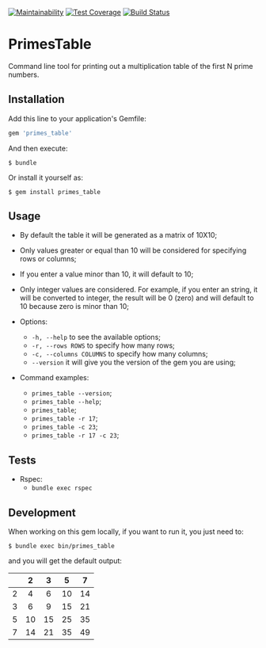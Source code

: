 [![Maintainability](https://api.codeclimate.com/v1/badges/76cdbb4e023166cc619d/maintainability)](https://codeclimate.com/github/nisevi/primes_table/maintainability) [![Test Coverage](https://api.codeclimate.com/v1/badges/76cdbb4e023166cc619d/test_coverage)](https://codeclimate.com/github/nisevi/primes_table/test_coverage) [![Build Status](https://semaphoreci.com/api/v1/nisevi/primes_table/branches/master/shields_badge.svg)](https://semaphoreci.com/nisevi/primes_table)

# PrimesTable

Command line tool for printing out a multiplication table of the first N prime numbers.

## Installation

Add this line to your application's Gemfile:

```ruby
gem 'primes_table'
```

And then execute:

    $ bundle

Or install it yourself as:

    $ gem install primes_table

## Usage

- By default the table it will be generated as a matrix of 10X10;

- Only values greater or equal than 10 will be considered for specifying rows or columns;

- If you enter a value minor than 10, it will default to 10;

- Only integer values are considered. For example, if you enter an string, it will be converted to integer, the result will be 0 (zero) and will default to 10 because zero is minor than 10;

- Options:
    - `-h, --help` to see the available options;
    - `-r, --rows ROWS` to specify how many rows;
    - `-c, --columns COLUMNS` to specify how many columns;
    - `--version` it will give you the version of the gem you are using;

- Command examples:
    - `primes_table --version`;
    - `primes_table --help`;
    - `primes_table`;
    - `primes_table -r 17`;
    - `primes_table -c 23`;
    - `primes_table -r 17 -c 23`;

## Tests

- Rspec:
    - `bundle exec rspec`

## Development

When working on this gem locally, if you want to run it, you just need to:

`$ bundle exec bin/primes_table`

and you will get the default output:

|     |   2  |  3  |   5  |   7  |
|:---:|:----:|:---:|:----:|:----:|
|  2  |   4  |  6  |   10 |  14  |
|  3  |   6  |  9  |   15 |  21  |
|  5  |  10  | 15  |   25 |  35  |
|  7  |  14  | 21  |   35 |  49  |

